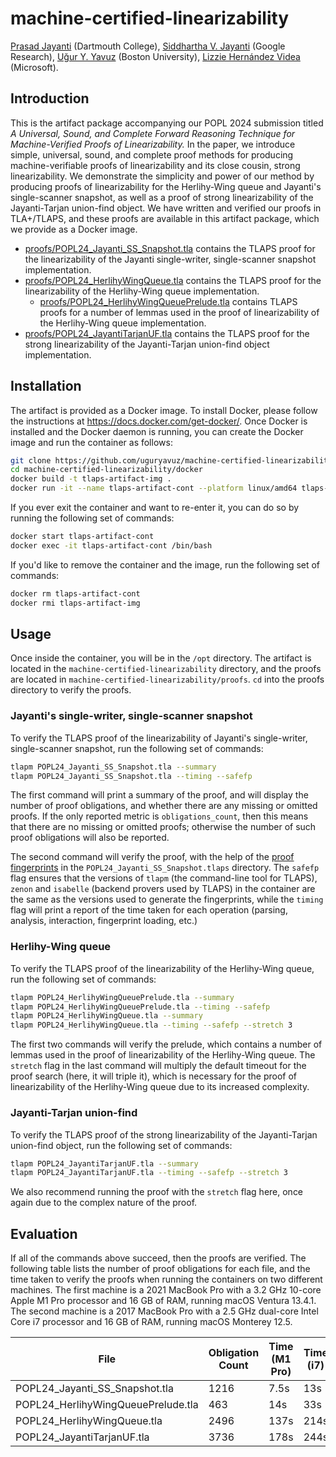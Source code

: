 # machine-certified-linearizability
[Prasad Jayanti](https://web.cs.dartmouth.edu/people/prasad-jayanti) (Dartmouth College), [Siddhartha V. Jayanti](https://github.com/visveswara/) (Google Research), [Uğur Y. Yavuz](https://github.com/uguryavuz/) (Boston University), [Lizzie Hernández Videa](https://github.com/lizziehv) (Microsoft).

## Introduction
This is the artifact package accompanying our POPL 2024 submission titled *A Universal, Sound, and Complete Forward Reasoning Technique for Machine-Verified Proofs of Linearizability.* In the paper, we introduce simple, universal, sound, and complete proof methods for producing machine-verifiable proofs of linearizability and its close cousin, strong linearizability. We demonstrate the simplicity and power of our method by producing proofs of linearizability for the Herlihy-Wing queue and Jayanti's single-scanner snapshot, as well as a proof of strong linearizability of the Jayanti-Tarjan union-find object. We have written and verified our proofs in TLA+/TLAPS,
and these proofs are available in this artifact package, which we provide as a Docker image.

* [proofs/POPL24_Jayanti_SS_Snapshot.tla](https://github.com/uguryavuz/machine-certified-linearizability/blob/main/proofs/POPL24_Jayanti_SS_Snapshot.tla) contains the TLAPS proof for the linearizability of the Jayanti single-writer, single-scanner snapshot implementation.
* [proofs/POPL24_HerlihyWingQueue.tla](https://github.com/uguryavuz/machine-certified-linearizability/blob/main/proofs/POPL24_HerlihyWingQueue.tla) contains the TLAPS proof for the linearizability of the Herlihy-Wing queue implementation.
    * [proofs/POPL24_HerlihyWingQueuePrelude.tla](https://github.com/uguryavuz/machine-certified-linearizability/blob/main/proofs/POPL24_HerlihyWingQueuePrelude.tla) contains TLAPS proofs for a number of lemmas used in the proof of linearizability of the Herlihy-Wing queue implementation.
* [proofs/POPL24_JayantiTarjanUF.tla](https://github.com/uguryavuz/machine-certified-linearizability/blob/main/proofs/POPL24_JayantiTarjanUF.tla) contains the TLAPS proof for the strong linearizability of the Jayanti-Tarjan union-find object implementation.

## Installation

The artifact is provided as a Docker image. To install Docker, please follow the instructions at https://docs.docker.com/get-docker/. Once Docker is installed and the Docker daemon is running, you can create the Docker image and run the container as follows:

```bash
git clone https://github.com/uguryavuz/machine-certified-linearizability.git
cd machine-certified-linearizability/docker
docker build -t tlaps-artifact-img .
docker run -it --name tlaps-artifact-cont --platform linux/amd64 tlaps-artifact-img
```

If you ever exit the container and want to re-enter it, you can do so by running the following set of commands:

```bash
docker start tlaps-artifact-cont
docker exec -it tlaps-artifact-cont /bin/bash
```

If you'd like to remove the container and the image, run the following set of commands:

```bash
docker rm tlaps-artifact-cont
docker rmi tlaps-artifact-img
```

## Usage

Once inside the container, you will be in the `/opt` directory. The artifact is located in the `machine-certified-linearizability` directory, and the proofs are located in `machine-certified-linearizability/proofs`. `cd` into the proofs directory to verify the proofs.

### Jayanti's single-writer, single-scanner snapshot

To verify the TLAPS proof of the linearizability of Jayanti's single-writer, single-scanner snapshot, run the following set of commands:

```bash
tlapm POPL24_Jayanti_SS_Snapshot.tla --summary
tlapm POPL24_Jayanti_SS_Snapshot.tla --timing --safefp
```

The first command will print a summary of the proof, and will display the number of proof obligations, and whether there are any missing or omitted proofs. If the only reported
metric is `obligations_count`, then this means that there are no missing or omitted proofs; otherwise the number of such proof obligations will also be reported. 

The second command will verify the proof, with the help of the [proof fingerprints](https://tla.msr-inria.inria.fr/tlaps/content/Documentation/Publications/fm-long.pdf#page=12) in the `POPL24_Jayanti_SS_Snapshot.tlaps` directory. The `safefp` flag ensures that the versions of `tlapm` (the command-line tool for TLAPS), `zenon` and `isabelle` (backend provers used by TLAPS) in the container are the same as the versions used to generate the fingerprints, while the `timing` flag will print a report of the time taken for each operation (parsing, analysis, interaction, fingerprint loading, etc.)

### Herlihy-Wing queue

To verify the TLAPS proof of the linearizability of the Herlihy-Wing queue, run the following set of commands:

```bash
tlapm POPL24_HerlihyWingQueuePrelude.tla --summary
tlapm POPL24_HerlihyWingQueuePrelude.tla --timing --safefp
tlapm POPL24_HerlihyWingQueue.tla --summary
tlapm POPL24_HerlihyWingQueue.tla --timing --safefp --stretch 3
```

The first two commands will verify the prelude, which contains a number of lemmas used in the proof of linearizability of the Herlihy-Wing queue. The `stretch` flag in the last command will multiply the default timeout for the proof search (here, it will triple it), which is necessary for the proof of linearizability of the Herlihy-Wing queue due to its increased complexity.

### Jayanti-Tarjan union-find

To verify the TLAPS proof of the strong linearizability of the Jayanti-Tarjan union-find object, run the following set of commands:

```bash
tlapm POPL24_JayantiTarjanUF.tla --summary
tlapm POPL24_JayantiTarjanUF.tla --timing --safefp --stretch 3
```

We also recommend running the proof with the `stretch` flag here, once again due to the complex nature of the proof.

## Evaluation

If all of the commands above succeed, then the proofs are verified. The following table lists the number of proof obligations for each file, and the time taken to verify the proofs when running the containers on two different machines. The first machine is a 2021 MacBook Pro with a 3.2 GHz 10-core Apple M1 Pro processor and 16 GB of RAM, running macOS Ventura 13.4.1. The second machine is a 2017 MacBook Pro with a 2.5 GHz dual-core Intel Core i7 processor and 16 GB of RAM, running macOS Monterey 12.5.

| File | Obligation Count | Time (M1 Pro) | Time (i7) |
| --- | --- | --- | --- |
| POPL24_Jayanti_SS_Snapshot.tla | 1216 | 7.5s | 13s |
| POPL24_HerlihyWingQueuePrelude.tla | 463 | 14s | 33s |
| POPL24_HerlihyWingQueue.tla | 2496 | 137s | 214s |
| POPL24_JayantiTarjanUF.tla | 3736 | 178s | 244s |
